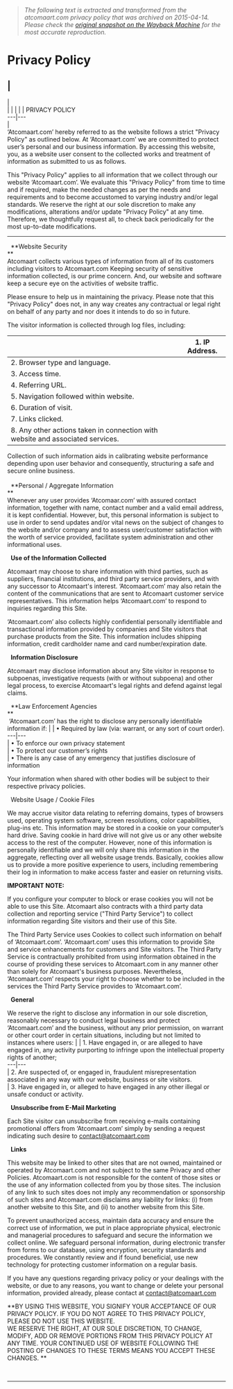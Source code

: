 > *The following text is extracted and transformed from the atcomaart.com privacy policy that was archived on 2015-04-14. Please check the [original snapshot on the Wayback Machine](https://web.archive.org/web/20150414010910id_/http%3A//www.atcomaart.com/privacypolicy.aspx) for the most accurate reproduction.*

# Privacy Policy

|   
---  
|    
|  |  |  |  |  PRIVACY POLICY  
---|---  
|    
‘Atcomaart.com’ hereby referred to as the website follows a strict "Privacy Policy" as outlined below. At ‘Atcomaart.com’ we are committed to protect user’s personal and our business information. By accessing this website, you, as a website user consent to the collected works and treatment of information as submitted to us as follows. 

This "Privacy Policy" applies to all information that we collect through our website ‘Atcomaart.com’. We evaluate this "Privacy Policy" from time to time and if required, make the needed changes as per the needs and requirements and to become accustomed to varying industry and/or legal standards. We reserve the right at our sole discretion to make any modifications, alterations and/or update "Privacy Policy" at any time. Therefore, we thoughtfully request all, to check back periodically for the most up-to-date modifications.   
  
---  
  
  **Website Security  
**  
Atcomaart collects various types of information from all of its customers including visitors to Atcomaart.com Keeping security of sensitive information collected, is our prime concern. And, our website and software keep a secure eye on the activities of website traffic.

Please ensure to help us in maintaining the privacy. Please note that this "Privacy Policy" does not, in any way creates any contractual or legal right on behalf of any party and nor does it intends to do so in future.

The visitor information is collected through log files, including:

|  |  1\. IP Address.   
---|---  
|  2\. Browser type and language.   
|  3\. Access time.   
|  4\. Referring URL.   
|  5\. Navigation followed within website.   
|  6\. Duration of visit.   
|  7\. Links clicked.   
|  8\. Any other actions taken in connection with website and associated services.   
  
Collection of such information aids in calibrating website performance depending upon user behavior and consequently, structuring a safe and secure online business.   
    
  **Personal / Aggregate Information  
**  
Whenever any user provides ‘Atcomaar.com’ with assured contact information, together with name, contact number and a valid email address, it is kept confidential. However, but, this personal information is subject to use in order to send updates and/or vital news on the subject of changes to the website and/or company and to assess user/customer satisfaction with the worth of service provided, facilitate system administration and other informational uses.   
  
  **Use of the Information Collected**  
  
Atcomaart may choose to share information with third parties, such as suppliers, financial institutions, and third party service providers, and with any successor to Atcomaart's interest. ‘Atcomaart.com’ may also retain the content of the communications that are sent to Atcomaart customer service representatives. This information helps ‘Atcomaart.com’ to respond to inquiries regarding this Site.

‘Atcomaart.com’ also collects highly confidential personally identifiable and transactional information provided by companies and Site visitors that purchase products from the Site. This information includes shipping information, credit cardholder name and card number/expiration date.   
  
  
  **Information Disclosure**  
  
Atcomaart may disclose information about any Site visitor in response to subpoenas, investigative requests (with or without subpoena) and other legal process, to exercise Atcomaart's legal rights and defend against legal claims.   
  
  **Law Enforcement Agencies  
**  
 ‘Atcomaart.com’ has the right to disclose any personally identifiable information if:  |  |  • Required by law (via: warrant, or any sort of court order).   
---|---  
|  • To enforce our own privacy statement   
|  • To protect our customer’s rights   
|  • There is any case of any emergency that justifies disclosure of information   
  
Your information when shared with other bodies will be subject to their respective privacy policies.   
  
  Website Usage / Cookie Files   
  
We may accrue visitor data relating to referring domains, types of browsers used, operating system software, screen resolutions, color capabilities, plug-ins etc. This information may be stored in a cookie on your computer’s hard drive. Saving cookie in hard drive will not give us or any other website access to the rest of the computer. However, none of this information is personally identifiable and we will only share this information in the aggregate, reflecting over all website usage trends. Basically, cookies allow us to provide a more positive experience to users, including remembering their log in information to make access faster and easier on returning visits.   
  
**IMPORTANT NOTE:**  
  
If you configure your computer to block or erase cookies you will not be able to use this Site. Atcomaart also contracts with a third party data collection and reporting service ("Third Party Service") to collect information regarding Site visitors and their use of this Site. 

The Third Party Service uses Cookies to collect such information on behalf of ‘Atcomaart.com’. ‘Atcomaart.com’ uses this information to provide Site and service enhancements for customers and Site visitors. The Third Party Service is contractually prohibited from using information obtained in the course of providing these services to Atcomaart.com in any manner other than solely for Atcomaart's business purposes. Nevertheless, ‘Atcomaart.com’ respects your right to choose whether to be included in the services the Third Party Service provides to ‘Atcomaart.com’.   
  
  
  **General**  
  
We reserve the right to disclose any information in our sole discretion, reasonably necessary to conduct legal business and protect ‘Atcomaart.com’ and the business, without any prior permission, on warrant or other court order in certain situations, including but not limited to instances where users: |  |  1\. Have engaged in, or are alleged to have engaged in, any activity purporting to infringe upon the intellectual property rights of another;   
---|---  
|  2\. Are suspected of, or engaged in, fraudulent misrepresentation associated in any way with our website, business or site visitors.   
|  3\. Have engaged in, or alleged to have engaged in any other illegal or unsafe conduct or activity.   
  
  **Unsubscribe from E-Mail Marketing**  
  
Each Site visitor can unsubscribe from receiving e-mails containing promotional offers from ‘Atcomaart.com’ simply by sending a request indicating such desire to [contact@atcomaart.com](mailto:contact@atcomaart.com)  
  
  **Links**  
  
This website may be linked to other sites that are not owned, maintained or operated by Atcomaart.com and not subject to the same Privacy and other Policies. Atcomaart.com is not responsible for the content of those sites or the use of any information collected from you by those sites. The inclusion of any link to such sites does not imply any recommendation or sponsorship of such sites and Atcomaart.com disclaims any liability for links: (i) from another website to this Site, and (ii) to another website from this Site. 

To prevent unauthorized access, maintain data accuracy and ensure the correct use of information, we put in place appropriate physical, electronic and managerial procedures to safeguard and secure the information we collect online. We safeguard personal information, during electronic transfer from forms to our database, using encryption, security standards and procedures. We constantly review and if found beneficial, use new technology for protecting customer information on a regular basis. 

If you have any questions regarding privacy policy or your dealings with the website, or due to any reasons, you want to change or delete your personal information, provided already, please contact at [contact@atcomaart.com](mailto:contact@atcomaart.com)

**BY USING THIS WEBSITE, YOU SIGNIFY YOUR ACCEPTANCE OF OUR PRIVACY POLICY. IF YOU DO NOT AGREE TO THIS PRIVACY POLICY, PLEASE DO NOT USE THIS WEBSITE.  
WE RESERVE THE RIGHT, AT OUR SOLE DISCRETION, TO CHANGE, MODIFY, ADD OR REMOVE PORTIONS FROM THIS PRIVACY POLICY AT ANY TIME. YOUR CONTINUED USE OF WEBSITE FOLLOWING THE POSTING OF CHANGES TO THESE TERMS MEANS YOU ACCEPT THESE CHANGES. **  
  
   
  


* * *
